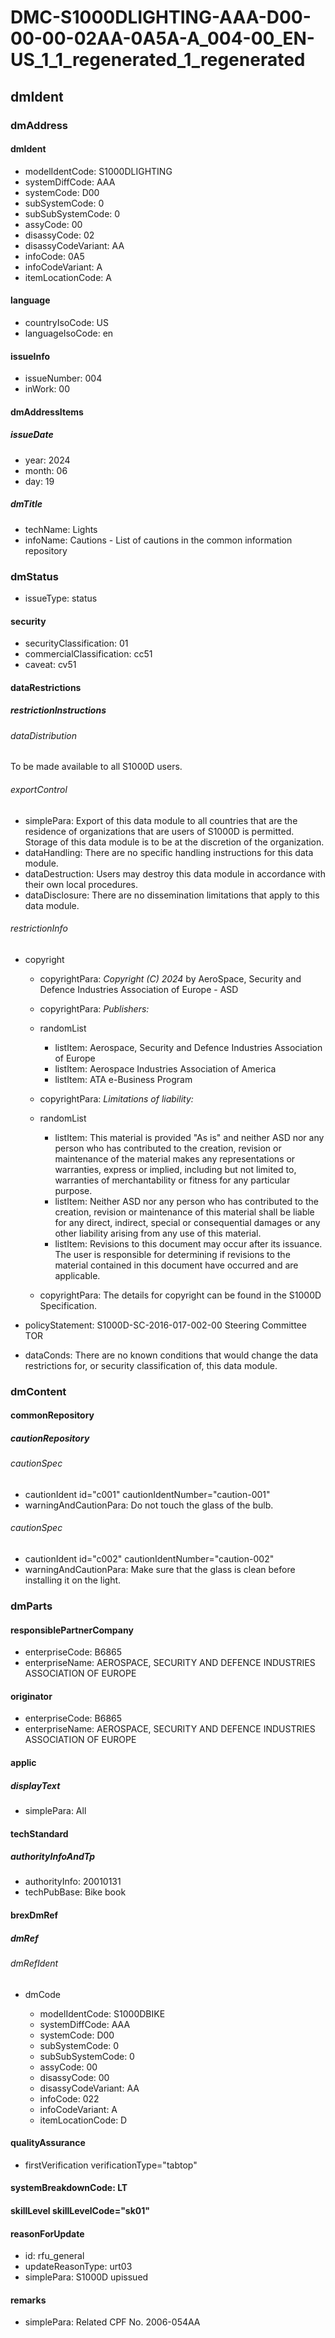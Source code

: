 # DMC-S1000DLIGHTING-AAA-D00-00-00-02AA-0A5A-A_004-00_EN-US_1_1_regenerated_1_regenerated

## dmIdent

### dmAddress

#### dmIdent

*   modelIdentCode: S1000DLIGHTING
*   systemDiffCode: AAA
*   systemCode: D00
*   subSystemCode: 0
*   subSubSystemCode: 0
*   assyCode: 00
*   disassyCode: 02
*   disassyCodeVariant: AA
*   infoCode: 0A5
*   infoCodeVariant: A
*   itemLocationCode: A

#### language

*   countryIsoCode: US
*   languageIsoCode: en

#### issueInfo

*   issueNumber: 004
*   inWork: 00

#### dmAddressItems

##### issueDate

*   year: 2024
*   month: 06
*   day: 19

##### dmTitle

*   techName: Lights
*   infoName: Cautions - List of cautions in the common information repository

### dmStatus

*   issueType: status

#### security

*   securityClassification: 01
*   commercialClassification: cc51
*   caveat: cv51

#### dataRestrictions

##### restrictionInstructions

###### dataDistribution

To be made available to all S1000D users.

###### exportControl

*   simplePara: Export of this data module to all countries that are the residence of organizations that are users of S1000D is permitted. Storage of this data module is to be at the discretion of the organization.
*   dataHandling: There are no specific handling instructions for this data module.
*   dataDestruction: Users may destroy this data module in accordance with their own local procedures.
*   dataDisclosure: There are no dissemination limitations that apply to this data module.

###### restrictionInfo

*   copyright

    *   copyrightPara: *Copyright (C) 2024* by AeroSpace, Security and Defence Industries Association of Europe - ASD
    *   copyrightPara: *Publishers:*
    *   randomList

        *   listItem: Aerospace, Security and Defence Industries Association of Europe
        *   listItem: Aerospace Industries Association of America
        *   listItem: ATA e-Business Program
    *   copyrightPara: *Limitations of liability:*
    *   randomList

        *   listItem: This material is provided "As is" and neither ASD nor any person who has contributed to the creation, revision or maintenance of the material makes any representations or warranties, express or implied, including but not limited to, warranties of merchantability or fitness for any particular purpose.
        *   listItem: Neither ASD nor any person who has contributed to the creation, revision or maintenance of this material shall be liable for any direct, indirect, special or consequential damages or any other liability arising from any use of this material.
        *   listItem: Revisions to this document may occur after its issuance. The user is responsible for determining if revisions to the material contained in this document have occurred and are applicable.
    *   copyrightPara: The details for copyright can be found in the S1000D Specification.
*   policyStatement: S1000D-SC-2016-017-002-00 Steering Committee TOR
*   dataConds: There are no known conditions that would change the data restrictions for, or security classification of, this data module.

### dmContent

#### commonRepository

##### cautionRepository

###### cautionSpec

*   cautionIdent id="c001" cautionIdentNumber="caution-001"
*   warningAndCautionPara: Do not touch the glass of the bulb.

###### cautionSpec

*   cautionIdent id="c002" cautionIdentNumber="caution-002"
*   warningAndCautionPara: Make sure that the glass is clean before installing it on the light.

### dmParts

#### responsiblePartnerCompany

*   enterpriseCode: B6865
*   enterpriseName: AEROSPACE, SECURITY AND DEFENCE INDUSTRIES ASSOCIATION OF EUROPE

#### originator

*   enterpriseCode: B6865
*   enterpriseName: AEROSPACE, SECURITY AND DEFENCE INDUSTRIES ASSOCIATION OF EUROPE

#### applic

##### displayText

*   simplePara: All

#### techStandard

##### authorityInfoAndTp

*   authorityInfo: 20010131
*   techPubBase: Bike book

#### brexDmRef

##### dmRef

###### dmRefIdent

*   dmCode

    *   modelIdentCode: S1000DBIKE
    *   systemDiffCode: AAA
    *   systemCode: D00
    *   subSystemCode: 0
    *   subSubSystemCode: 0
    *   assyCode: 00
    *   disassyCode: 00
    *   disassyCodeVariant: AA
    *   infoCode: 022
    *   infoCodeVariant: A
    *   itemLocationCode: D

#### qualityAssurance

*   firstVerification verificationType="tabtop"

#### systemBreakdownCode: LT

#### skillLevel skillLevelCode="sk01"

#### reasonForUpdate

*   id: rfu_general
*   updateReasonType: urt03
*   simplePara: S1000D upissued

#### remarks

*   simplePara: Related CPF No. 2006-054AA